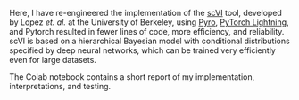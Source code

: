 Here, I have re-engineered the implementation of the [scVI](https://www.nature.com/articles/s41592-018-0229-2) tool, developed by Lopez *et. al.* at the University of Berkeley, using [Pyro](https://pyro.ai/), [PyTorch Lightning](https://www.pytorchlightning.ai/), and Pytorch resulted in fewer lines of code, more efficiency, and reliability. scVI is based on a hierarchical Bayesian model with conditional distributions specified by deep neural networks, which can be trained very efficiently even for large datasets.

The Colab notebook contains a short report of my implementation, interpretations, and testing.

